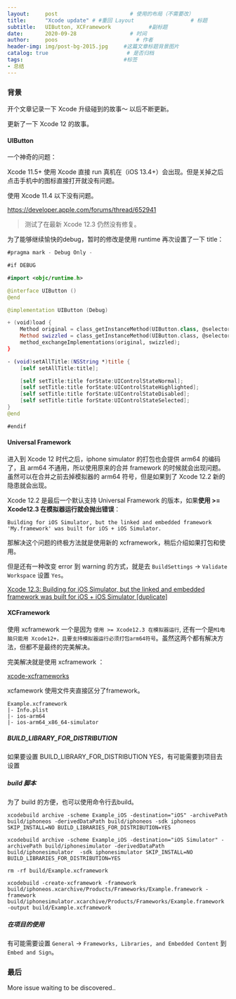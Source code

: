 ```yaml
---
layout:     post                       # 使用的布局（不需要改）
title:      "Xcode update" # #重回 Layout                  # 标题
subtitle:   UIButton, XCFramework            #副标题
date:       2020-09-28                 # 时间
author:     poos                         # 作者
header-img: img/post-bg-2015.jpg     #这篇文章标题背景图片
catalog: true                         # 是否归档
tags:                                #标签
- 总结
---
```



### 背景

开个文章记录一下 Xcode 升级碰到的故事～ 以后不断更新。

更新了一下 Xcode 12 的故事。

#### UIButton

一个神奇的问题：

Xcode 11.5+ 使用 Xcode 直接 run 真机在（iOS 13.4+）会出现。但是关掉之后点击手机中的图标直接打开就没有问题。

使用 Xcode 11.4 以下没有问题。

https://developer.apple.com/forums/thread/652941


> 测试了在最新 Xcode 12.3 仍然没有修复。


为了能够继续愉快的debug，暂时的修改是使用 runtime 再次设置了一下 title：

```swift
#pragma mark - Debug Only -

#if DEBUG

#import <objc/runtime.h>

@interface UIButton ()
@end

@implementation UIButton (Debug)

+ (void)load {
    Method original = class_getInstanceMethod(UIButton.class, @selector(setTitle:));
    Method swizzled = class_getInstanceMethod(UIButton.class, @selector(setAllTitle:));
    method_exchangeImplementations(original, swizzled);
}

- (void)setAllTitle:(NSString *)title {
    [self setAllTitle:title];

    [self setTitle:title forState:UIControlStateNormal];
    [self setTitle:title forState:UIControlStateHighlighted];
    [self setTitle:title forState:UIControlStateDisabled];
    [self setTitle:title forState:UIControlStateSelected];
}
@end

#endif

```


#### Universal Framework

进入到 Xcode 12 时代之后，iphone simulator 的打包也会提供 arm64 的编码了，且 arm64 不通用，所以使用原来的合并 framework 的时候就会出现问题。虽然可以在合并之前去掉模拟器的 arm64 符号，但是如果到了 Xcode 12.2 新的隐患就会出现。

Xcode 12.2 是最后一个默认支持 Universal Framework 的版本，如果**使用 >= Xcode12.3 在模拟器运行就会抛出错误**：

```
Building for iOS Simulator, but the linked and embedded framework 'My.framework' was built for iOS + iOS Simulator.
```

那解决这个问题的终极方法就是使用新的 xcframework，稍后介绍如果打包和使用。

但是还有一种改变 error 到 warning 的方式，就是去 `BuildSettings` -> `Validate Workspace` 设置 `Yes`。


[Xcode 12.3: Building for iOS Simulator, but the linked and embedded framework was built for iOS + iOS Simulator [duplicate]
](https://stackoverflow.com/questions/65303304/xcode-12-3-building-for-ios-simulator-but-the-linked-and-embedded-framework-wa)



#### XCFramework

使用 xcframework 一个是因为 `使用 >= Xcode12.3 在模拟器运行`, 还有一个是`M1电脑只能用 Xcode12+，且要支持模拟器运行必须打包arm64符号`。虽然这两个都有解决方法，但都不是最终的完美解决。

完美解决就是使用 xcframework ：

[xcode-xcframeworks](https://medium.com/trueengineering/xcode-and-xcframeworks-new-format-of-packing-frameworks-ca15db2381d3)


xcfamework 使用文件夹直接区分了framework。

```
Example.xcframework
|- Info.plist
|- ios-arm64
|- ios-arm64_x86_64-simulator
```

##### BUILD_LIBRARY_FOR_DISTRIBUTION

如果要设置 BUILD_LIBRARY_FOR_DISTRIBUTION YES，有可能需要到项目去设置

##### build 脚本

为了 build 的方便，也可以使用命令行去build。

```
xcodebuild archive -scheme Example_iOS -destination="iOS" -archivePath build/iphoneos -derivedDataPath build/iphoneos -sdk iphoneos SKIP_INSTALL=NO BUILD_LIBRARIES_FOR_DISTRIBUTION=YES

xcodebuild archive -scheme Example_iOS -destination="iOS Simulator" -archivePath build/iphonesimulator -derivedDataPath build/iphonesimulator  -sdk iphonesimulator SKIP_INSTALL=NO BUILD_LIBRARIES_FOR_DISTRIBUTION=YES

rm -rf build/Example.xcframework

xcodebuild -create-xcframework -framework build/iphoneos.xcarchive/Products/Frameworks/Example.framework -framework build/iphonesimulator.xcarchive/Products/Frameworks/Example.framework -output build/Example.xcframework
```

##### 在项目的使用

有可能需要设置 `General` -> `Frameworks, Libraries, and Embedded Content` 到 `Embed and Sign`。

### 最后

More issue waiting to be discovered..
